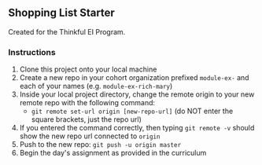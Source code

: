 ## Shopping List Starter

Created for the Thinkful EI Program.

### Instructions

1. Clone this project onto your local machine
2. Create a new repo in your cohort organization prefixed `module-ex-` and each of your names (e.g. `module-ex-rich-mary`)
3. Inside your local project directory, change the remote origin to your new remote repo with the following command:
    * `git remote set-url origin [new-repo-url]` (do NOT enter the square brackets, just the repo url)
4. If you entered the command correctly, then typing `git remote -v` should show the new repo url connected to `origin`
5. Push to the new repo: `git push -u origin master`
6. Begin the day's assignment as provided in the curriculum

